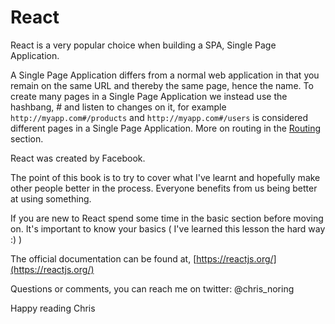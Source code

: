 # React

React is a very popular choice when building a SPA, Single Page Application. 

A Single Page Application differs from a normal web application in that you remain on the same URL and thereby the same page, hence the name. To create many pages in a Single Page Application we instead use the hashbang, # and listen to changes on it, for example `http://myapp.com#/products` and `http://myapp.com#/users` is considered different pages in a Single Page Application. More on routing in the [Routing](/routing/core-concepts.md) section.

React was created by Facebook. 

The point of this book is to try to cover what I've learnt and hopefully make other people better in the process. Everyone benefits from us being better at using something.

If you are new to React spend some time in the basic section before moving on. It's important to know your basics \( I've learned this lesson the hard way :\) \)

The official documentation can be found at, [https://reactjs.org/](https://reactjs.org/)

Questions or comments, you can reach me on twitter:
@chris_noring



Happy reading
Chris

